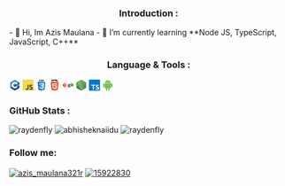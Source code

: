 <h3 align="center">Introduction :</h3>
- 👋 Hi, Im Azis Maulana
- 🌱 I’m currently learning **Node JS, TypeScript, JavaScript, C++**


<h3 align="center">Language & Tools :</h3> 

<code><img height="20" src="https://raw.githubusercontent.com/github/explore/80688e429a7d4ef2fca1e82350fe8e3517d3494d/topics/cpp/cpp.png"></code>
<code><img height="20" src="https://raw.githubusercontent.com/github/explore/80688e429a7d4ef2fca1e82350fe8e3517d3494d/topics/javascript/javascript.png"></code>
<code><img height="20" src="https://raw.githubusercontent.com/github/explore/80688e429a7d4ef2fca1e82350fe8e3517d3494d/topics/css/css.png"></code>
<code><img height="20" src="https://raw.githubusercontent.com/github/explore/80688e429a7d4ef2fca1e82350fe8e3517d3494d/topics/html/html.png"></code>
</code>
<code><img height="20" src="https://raw.githubusercontent.com/github/explore/80688e429a7d4ef2fca1e82350fe8e3517d3494d/topics/git/git.png"></code>
<code><img height="20" src="https://raw.githubusercontent.com/github/explore/80688e429a7d4ef2fca1e82350fe8e3517d3494d/topics/nodejs/nodejs.png"></code>
<code><img height="20" src="https://raw.githubusercontent.com/github/explore/80688e429a7d4ef2fca1e82350fe8e3517d3494d/topics/typescript/typescript.png"></code></code>
<code><img height="20" src="https://raw.githubusercontent.com/github/explore/80688e429a7d4ef2fca1e82350fe8e3517d3494d/topics/android/android.png"></code>
<h3 align="left">GitHub Stats :</h3>
<!---
want to know more about me please look at my website, namely https://raydenfly76.repl.co
<!-- Markdown -->
<img src="https://github-stats-alpha.vercel.app/api/?username=raydenfly&cc=0000CC&ic=000000&bc=000000&tc=FFFFFF" alt="raydenfly" />
<img class="center" src="https://github-readme-stats.vercel.app/api/top-langs/?username=RAYDENFLY&layout=compact" alt="abhisheknaiidu" />
<img src="https://komarev.com/ghpvc/?username=RAYDENFLY&label=Profile%20views&color=00e8c1&style=flat" alt="raydenfly" /> </p>

<h3 align="left">Follow me:</h3>

<p align="left">
<a href="https://instagram.com/azis_maulana321" target="blank"><img align="center" src="https://raw.githubusercontent.com/rahuldkjain/github-profile-readme-generator/master/src/images/icons/Social/instagram.svg" alt="azis_maulana321r" height="30" width="40" /></a>
<a href="https://twitter.com/azis_maulana321" target="blank"><img align="center" src="https://raw.githubusercontent.com/rahuldkjain/github-profile-readme-generator/master/src/images/icons/Social/twitter.svg" alt="15922830" height="30" width="40" /></a>
